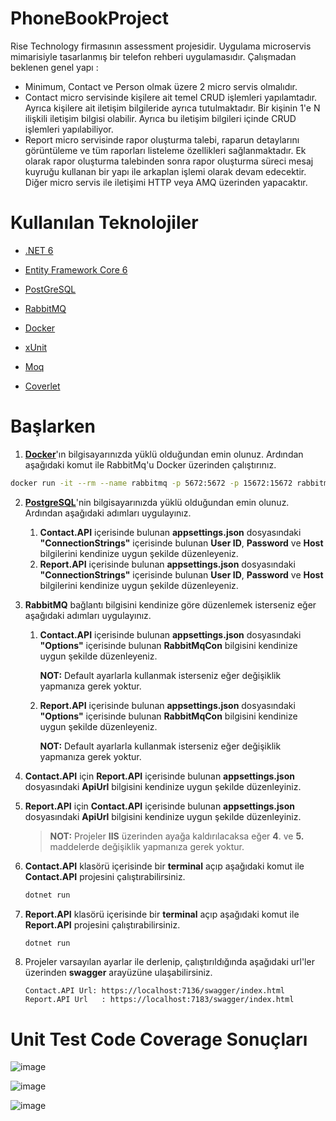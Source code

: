 # PhoneBookProject

Rise Technology firmasının assessment projesidir. Uygulama microservis mimarisiyle tasarlanmış bir telefon rehberi uygulamasıdır. Çalışmadan beklenen genel yapı :

- Minimum, Contact ve Person olmak üzere 2 micro servis olmalıdır.
- Contact micro servisinde kişilere ait temel CRUD işlemleri yapılamtadır. Ayrıca kişilere ait iletişim bilgileride ayrıca tutulmaktadır. Bir kişinin 1'e N ilişkili iletişim bilgisi olabilir. Ayrıca bu iletişim bilgileri içinde CRUD işlemleri yapılabiliyor.
- Report micro servisinde rapor oluşturma talebi, raparun detaylarını görüntüleme ve tüm raporları listeleme özellikleri sağlanmaktadır. Ek olarak rapor oluşturma talebinden sonra rapor oluşturma süreci mesaj kuyruğu kullanan bir yapı ile arkaplan işlemi olarak devam edecektir. Diğer micro servis ile iletişimi HTTP veya AMQ üzerinden yapacaktır.

# Kullanılan Teknolojiler

- [.NET 6](https://docs.microsoft.com/en-us/aspnet/core/introduction-to-aspnet-core?view=aspnetcore-6.0)

- [Entity Framework Core 6](https://docs.microsoft.com/en-us/ef/core/)

- [PostGreSQL](https://www.postgresql.org/)

- [RabbitMQ](https://www.rabbitmq.com/)

- [Docker](https://www.docker.com/)

- [xUnit](https://xunit.net/)

- [Moq](https://github.com/moq)

- [Coverlet](https://github.com/coverlet-coverage/coverlet)

# Başlarken

1) [**Docker**](https://www.docker.com/)'ın bilgisayarınızda yüklü olduğundan emin olunuz. Ardından aşağıdaki komut ile RabbitMq'u Docker üzerinden çalıştırınız.

```bash
docker run -it --rm --name rabbitmq -p 5672:5672 -p 15672:15672 rabbitmq:3.9-management
```

2. [**PostgreSQL**](https://www.postgresql.org/)'nin bilgisayarınızda yüklü olduğundan emin olunuz. Ardından aşağıdaki adımları uygulayınız.
   1. **Contact.API** içerisinde bulunan **appsettings.json** dosyasındaki **"ConnectionStrings"** içerisinde bulunan **User ID**, **Password** ve **Host** bilgilerini kendinize uygun şekilde düzenleyeniz.
   2. **Report.API** içerisinde bulunan **appsettings.json** dosyasındaki **"ConnectionStrings"** içerisinde bulunan **User ID**, **Password** ve **Host** bilgilerini kendinize uygun şekilde düzenleyeniz.

3. **RabbitMQ** bağlantı bilgisini kendinize göre düzenlemek isterseniz eğer aşağıdaki adımları uygulayınız. 

   1. **Contact.API** içerisinde bulunan **appsettings.json** dosyasındaki **"Options"** içerisinde bulunan **RabbitMqCon** bilgisini kendinize uygun şekilde düzenleyeniz.

      **NOT:** Default ayarlarla kullanmak isterseniz eğer değişiklik yapmanıza gerek yoktur.
   
   2. **Report.API** içerisinde bulunan **appsettings.json** dosyasındaki **"Options"** içerisinde bulunan **RabbitMqCon** bilgisini kendinize uygun şekilde düzenleyeniz.
   
         **NOT:** Default ayarlarla kullanmak isterseniz eğer değişiklik yapmanıza gerek yoktur.
   
4. **Contact.API** için **Report.API** içerisinde bulunan **appsettings.json** dosyasındaki **ApiUrl** bilgisini kendinize uygun şekilde düzenleyiniz.
   
5. **Report.API** için **Contact.API** içerisinde bulunan **appsettings.json** dosyasındaki **ApiUrl** bilgisini kendinize uygun şekilde düzenleyiniz.

   > **NOT:** Projeler **IIS** üzerinden ayağa kaldırılacaksa eğer **4**. ve **5.** maddelerde değişiklik yapmanıza gerek yoktur.
6.  **Contact.API** klasörü içerisinde bir **terminal** açıp aşağıdaki komut ile **Contact.API** projesini çalıştırabilirsiniz.

      ```bash
      dotnet run
      ```

7. **Report.API** klasörü içerisinde bir **terminal** açıp aşağıdaki komut ile **Report.API** projesini çalıştırabilirsiniz.

      ```bash
      dotnet run
      ```

8. Projeler varsayılan ayarlar ile derlenip, çalıştırıldığında aşağıdaki url'ler üzerinden **swagger** arayüzüne ulaşabilirsiniz.

      ```
      Contact.API Url: https://localhost:7136/swagger/index.html
      Report.API Url   : https://localhost:7183/swagger/index.html
      ```

# Unit Test Code Coverage Sonuçları

![image](https://raw.githubusercontent.com/cildiz/EducationManagementSystem/master/EducationManagementSystem.WebAPI/screenshots/ss1.PNG)


![image](https://raw.githubusercontent.com/cildiz/EducationManagementSystem/master/EducationManagementSystem.WebAPI/screenshots/ss2.PNG)


![image](https://raw.githubusercontent.com/cildiz/EducationManagementSystem/master/EducationManagementSystem.WebAPI/screenshots/ss3.PNG)

